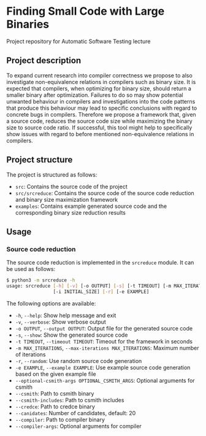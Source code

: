 # Finding Small Code with Large Binaries

Project repository for Automatic Software Testing lecture

## Project description

To expand current research into compiler correctness we propose to also investigate non-equivalence relations in compilers such as binary size.
It is expected that compilers, when optimizing for binary size, should return a smaller binary after optimization.
Failures to do so may show potential unwanted behaviour in compilers and investigations into the code patterns that produce this behaviour may lead to specific conclusions with regard to concrete bugs in compilers.
Therefore we propose a framework that, given a source code, reduces the source code size while maximizing the binary size to source code ratio.
If successful, this tool might help to specifically show issues with regard to before mentioned non-equivalence relations in compilers.

## Project structure

The project is structured as follows:

- `src`: Contains the source code of the project
- `src/srcreduce`: Contains the source code of the source code reduction and binary size maximization framework
- `examples`: Contains example generated source code and the corresponding binary size reduction results

## Usage

### Source code reduction

The source code reduction is implemented in the `srcreduce` module. It can be used as follows:

```bash
$ python3 -m srcreduce -h
usage: srcreduce [-h] [-v] [-o OUTPUT] [-s] [-t TIMEOUT] [-m MAX_ITERATIONS]
                 [-i INITIAL_SIZE] [-r] [-e EXAMPLE]
```

The following options are available:

- `-h`, `--help`: Show help message and exit
- `-v`, `--verbose`: Show verbose output
- `-o OUTPUT`, `--output OUTPUT`: Output file for the generated source code
- `-s`, `--show`: Show the generated source code
- `-t TIMEOUT`, `--timeout TIMEOUT`: Timeout for the framework in seconds
- `-m MAX_ITERATIONS`, `--max-iterations MAX_ITERATIONS`: Maximum number of iterations
- `-r`, `--random`: Use random source code generation
- `-e EXAMPLE`, `--example EXAMPLE`: Use example source code generation based on the given example file
- `--optional-csmith-args OPTIONAL_CSMITH_ARGS`: Optional arguments for csmith
- `--csmith`: Path to csmith binary
- `--csmith-includes`: Path to csmith includes
- `--credce`: Path to credce binary
- `--canidates`: Number of candidates, default: 20
- `--compiler`: Path to compiler binary
- `--compiler-args`: Optional arguments for compiler
